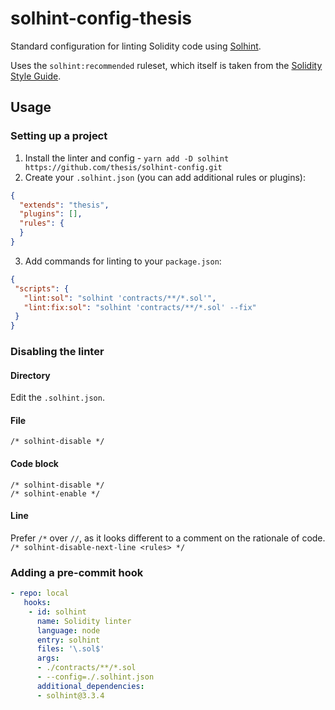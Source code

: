 # solhint-config-thesis

Standard configuration for linting Solidity code using
[Solhint](https://github.com/protofire/solhint).  

Uses the `solhint:recommended` ruleset, which itself is taken from the
[Solidity Style Guide](https://solidity.readthedocs.io/en/v0.5.9/style-guide.html).

## Usage

### Setting up a project

1. Install the linter and config - `yarn add -D solhint https://github.com/thesis/solhint-config.git`
2. Create your `.solhint.json` (you can add additional rules or plugins):
```json
{
  "extends": "thesis",
  "plugins": [],
  "rules": {
  }
}
```
3. Add commands for linting to your `package.json`:
 ```json
{
  "scripts": {
    "lint:sol": "solhint 'contracts/**/*.sol'",
    "lint:fix:sol": "solhint 'contracts/**/*.sol' --fix"
  }
}
 ```

### Disabling the linter
#### Directory
Edit the `.solhint.json`.

#### File
`/* solhint-disable */`

#### Code block
`/* solhint-disable */`  
`/* solhint-enable */`

#### Line
Prefer `/*` over `//`, as it looks different to a comment on the rationale of code.  
`/* solhint-disable-next-line <rules> */`

### Adding a pre-commit hook
```yaml
- repo: local
   hooks:
    - id: solhint
      name: Solidity linter
      language: node
      entry: solhint
      files: '\.sol$'
      args:
      - ./contracts/**/*.sol
      - --config=./.solhint.json
      additional_dependencies:
      - solhint@3.3.4
```

